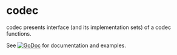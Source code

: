 # codec
codec presents interface (and its implementation sets) of a codec functions.

See 
[![GoDoc](https://godoc.org/github.com/golang-mixins/codec?status.svg)](https://godoc.org/github.com/golang-mixins/codec) 
for documentation and examples.